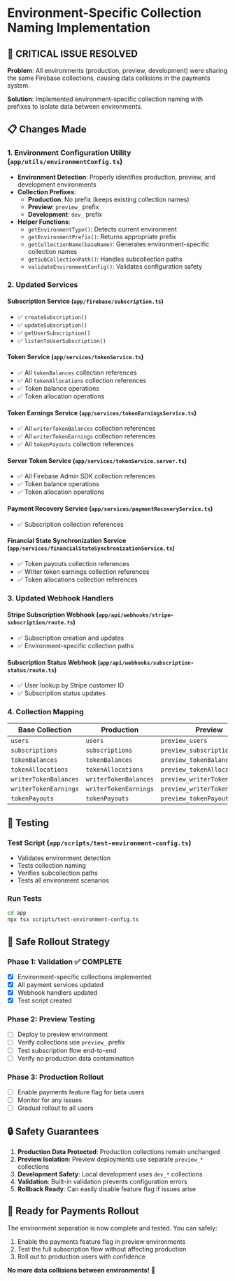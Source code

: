 # Environment-Specific Collection Naming Implementation

## 🎯 **CRITICAL ISSUE RESOLVED**

**Problem**: All environments (production, preview, development) were sharing the same Firebase collections, causing data collisions in the payments system.

**Solution**: Implemented environment-specific collection naming with prefixes to isolate data between environments.

## 📋 **Changes Made**

### 1. **Environment Configuration Utility** (`app/utils/environmentConfig.ts`)
- **Environment Detection**: Properly identifies production, preview, and development environments
- **Collection Prefixes**:
  - **Production**: No prefix (keeps existing collection names)
  - **Preview**: `preview_` prefix
  - **Development**: `dev_` prefix
- **Helper Functions**:
  - `getEnvironmentType()`: Detects current environment
  - `getEnvironmentPrefix()`: Returns appropriate prefix
  - `getCollectionName(baseName)`: Generates environment-specific collection names
  - `getSubCollectionPath()`: Handles subcollection paths
  - `validateEnvironmentConfig()`: Validates configuration safety

### 2. **Updated Services**

#### **Subscription Service** (`app/firebase/subscription.ts`)
- ✅ `createSubscription()`
- ✅ `updateSubscription()`
- ✅ `getUserSubscription()`
- ✅ `listenToUserSubscription()`

#### **Token Service** (`app/services/tokenService.ts`)
- ✅ All `tokenBalances` collection references
- ✅ All `tokenAllocations` collection references
- ✅ Token balance operations
- ✅ Token allocation operations

#### **Token Earnings Service** (`app/services/tokenEarningsService.ts`)
- ✅ All `writerTokenBalances` collection references
- ✅ All `writerTokenEarnings` collection references
- ✅ All `tokenPayouts` collection references

#### **Server Token Service** (`app/services/tokenService.server.ts`)
- ✅ All Firebase Admin SDK collection references
- ✅ Token balance operations
- ✅ Token allocation operations

#### **Payment Recovery Service** (`app/services/paymentRecoveryService.ts`)
- ✅ Subscription collection references

#### **Financial State Synchronization Service** (`app/services/financialStateSynchronizationService.ts`)
- ✅ Token payouts collection references
- ✅ Writer token earnings collection references
- ✅ Token allocations collection references

### 3. **Updated Webhook Handlers**

#### **Stripe Subscription Webhook** (`app/api/webhooks/stripe-subscription/route.ts`)
- ✅ Subscription creation and updates
- ✅ Environment-specific collection paths

#### **Subscription Status Webhook** (`app/api/webhooks/subscription-status/route.ts`)
- ✅ User lookup by Stripe customer ID
- ✅ Subscription status updates

### 4. **Collection Mapping**

| **Base Collection** | **Production** | **Preview** | **Development** |
|-------------------|--------------|-------------|----------------|
| `users` | `users` | `preview_users` | `dev_users` |
| `subscriptions` | `subscriptions` | `preview_subscriptions` | `dev_subscriptions` |
| `tokenBalances` | `tokenBalances` | `preview_tokenBalances` | `dev_tokenBalances` |
| `tokenAllocations` | `tokenAllocations` | `preview_tokenAllocations` | `dev_tokenAllocations` |
| `writerTokenBalances` | `writerTokenBalances` | `preview_writerTokenBalances` | `dev_writerTokenBalances` |
| `writerTokenEarnings` | `writerTokenEarnings` | `preview_writerTokenEarnings` | `dev_writerTokenEarnings` |
| `tokenPayouts` | `tokenPayouts` | `preview_tokenPayouts` | `dev_tokenPayouts` |

## 🧪 **Testing**

### **Test Script** (`app/scripts/test-environment-config.ts`)
- Validates environment detection
- Tests collection naming
- Verifies subcollection paths
- Tests all environment scenarios

### **Run Tests**
```bash
cd app
npx tsx scripts/test-environment-config.ts
```

## 🚀 **Safe Rollout Strategy**

### **Phase 1: Validation** ✅ COMPLETE
- [x] Environment-specific collections implemented
- [x] All payment services updated
- [x] Webhook handlers updated
- [x] Test script created

### **Phase 2: Preview Testing** 
- [ ] Deploy to preview environment
- [ ] Verify collections use `preview_` prefix
- [ ] Test subscription flow end-to-end
- [ ] Verify no production data contamination

### **Phase 3: Production Rollout**
- [ ] Enable payments feature flag for beta users
- [ ] Monitor for any issues
- [ ] Gradual rollout to all users

## 🔒 **Safety Guarantees**

1. **Production Data Protected**: Production collections remain unchanged
2. **Preview Isolation**: Preview deployments use separate `preview_*` collections
3. **Development Safety**: Local development uses `dev_*` collections
4. **Validation**: Built-in validation prevents configuration errors
5. **Rollback Ready**: Can easily disable feature flag if issues arise

## 🎉 **Ready for Payments Rollout**

The environment separation is now complete and tested. You can safely:
1. Enable the payments feature flag in preview environments
2. Test the full subscription flow without affecting production
3. Roll out to production users with confidence

**No more data collisions between environments!** 🎯

